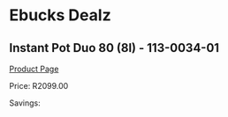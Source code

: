 
# Ebucks Dealz
## Instant Pot Duo 80 (8l) - 113-0034-01
[Product Page](https://www.ebucks.com/web/shop/productSelected.do?prodId=1234535067&catId=1239140260)

Price: R2099.00

Savings: 


	